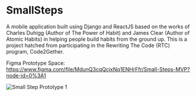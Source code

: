 # SmallSteps
A mobile application built using Django and ReactJS based on the works of Charles Duhigg (Author of The Power of Habit) and James Clear (Author of Atomic Habits) in helping people build habits from the ground up. This is a project hatched from participating in the Rewriting The Code (RTC) program, Code2Gether.

Figma Prototype Space: https://www.figma.com/file/MdunQ3cqQcjxNq1ENHrFfr/Small-Steps-MVP?node-id=0%3A1

![Small Step Prototype 1](https://user-images.githubusercontent.com/56949321/194944702-076a216e-55cf-47bb-93b0-26185c95d8de.jpg)


